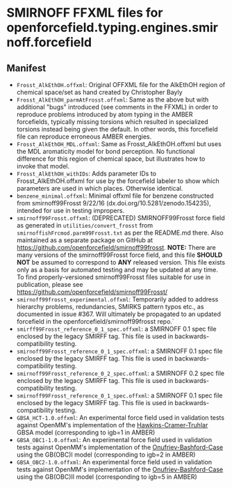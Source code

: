# SMIRNOFF FFXML files for openforcefield.typing.engines.smirnoff.forcefield

## Manifest
- `Frosst_AlkEthOH.offxml`: Original OFFXML file for the AlkEthOH region of chemical space/set as hand created by Christopher Bayly
- `Frosst_AlkEthOH_parmAtFrosst.offxml`: Same as the above but with additional "bugs" introduced (see comments in the FFXML) in order to reproduce problems introduced by atom typing in the AMBER forcefields, typically missing torsions which resulted in specialized torsions instead being given the default. In other words, this forcefield file can reproduce erroneous AMBER energies.
- `Frosst_AlkEthOH_MDL.offxml`: Same as Frosst_AlkEthOH.offxml but uses the MDL aromaticity model for bond perception. No functional difference for this region of chemical space, but illustrates how to invoke that model.
- `Frosst_AlkEthOH_withIDs`: Adds parameter IDs to Frosst_AlkEthOH.offxml for use by the forcefield labeler to show which parameters are used in which places. Otherwise identical.
- `benzene_minimal.offxml`: Minimal offxml file for benzene constructed from smirnoff99Frosst 9/22/16 (dx.doi.org/10.5281/zenodo.154235), intended for use in testing impropers.
- `smirnoff99Frosst.offxml`: (DEPRECATED) SMIRNOFF99Frosst force field as generated in `utilities/convert_frosst` from `smirnoffishFrcmod.parm99Frosst.txt` as per the README.md there. 
  Also maintained as a separate package on GitHub at https://github.com/openforcefield/smirnoff99frosst. 
  **NOTE:** There are many versions of the smirnoff99Frosst force field, and this file **SHOULD NOT** be assumed to correspond to **ANY** released version.
  This file exists only as a basis for automated testing and may be updated at any time.
  To find properly-versioned smirnoff99Frosst files suitable for use in publication, please see https://github.com/openforcefield/smirnoff99Frosst/
- `smirnoff99frosst_experimental.offxml`: Temporarily added to address hierarchy problems, redundancies, SMIRKS pattern typos etc., as documented in issue #367. 
  Will ultimately be propagated to an updated forcefield in the openforcefield/smirnoff99frosst repo.`
- `smirff99Frosst_reference_0_1_spec.offxml`: a SMIRNOFF 0.1 spec file enclosed by the legacy SMIRFF tag. This file is used in backwards-compatibility testing.
- `smirnoff99Frosst_reference_0_1_spec.offxml`: a SMIRNOFF 0.1 spec file enclosed by the legacy SMIRFF tag. This file is used in backwards-compatibility testing.
- `smirnoff99Frosst_reference_0_2_spec.offxml`: a SMIRNOFF 0.2 spec file enclosed by the legacy SMIRFF tag. This file is used in backwards-compatibility testing.
- `smirnoff99Frosst_reference_0_1_spec.offxml`: a SMIRNOFF 0.1 spec file enclosed by the legacy SMIRFF tag. This file is used in backwards-compatibility testing.
- `GBSA_HCT-1.0.offxml`: An experimental force field used in validation tests against OpenMM's implementation of the [Hawkins-Cramer-Truhlar](http://docs.openmm.org/latest/userguide/zbibliography.html#hawkins1995) GBSA model (corresponding to igb=1 in AMBER) 
- `GBSA_OBC1-1.0.offxml`: An experimental force field used in validation tests against OpenMM's implementation of the [Onufriev-Bashford-Case](http://docs.openmm.org/latest/userguide/zbibliography.html#onufriev2004) using the GB(OBC)I model (corresponding to igb=2 in AMBER) 
- `GBSA_OBC2-1.0.offxml`: An experimental force field used in validation tests against OpenMM's implementation of the [Onufriev-Bashford-Case](http://docs.openmm.org/latest/userguide/zbibliography.html#onufriev2004) using the GB(OBC)II model (corresponding to igb=5 in AMBER) 

